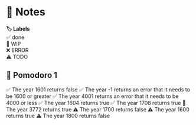 # 📝 Notes

**🏷️ Labels**  
✅ done  
🚧 WIP  
❌ ERROR  
⚠ TODO

## 🍅 Pomodoro 1

✅ The year 1601 returns false
✅ The year -1 returns an error that it needs to be 1600 or greater
✅ The year 4001 returns an error that it needs to be 4000 or less
✅ The year 1604 returns true
✅ The year 1708 returns true
🚧 The year 3772 returns true
⚠ The year 1700 returns false
⚠ The year 1600 returns true
⚠ The year 1800 returns false
